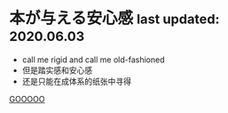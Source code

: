 <!-- ![logo](_media/icon.svg) -->

# 本が与える安心感 <small>last updated: 2020.06.03</small>

<!-- > 书本才能给的安全感 -->

- call me rigid and call me old-fashioned
- 但是踏实感和安心感
- 还是只能在成体系的纸张中寻得

[GOOOOO](README.md)
